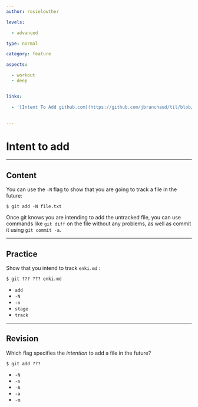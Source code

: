```yaml
---
author: rosielowther

levels:

  - advanced

type: normal

category: feature

aspects:

  - workout
  - deep


links:

  - '[Intent To Add github.com](https://github.com/jbranchaud/til/blob/master/git/intent-to-add.md){website}'


---
```


# Intent to add

---
## Content

You can use the `-N` flag to show that you are going to track a file in the future:
```
$ git add -N file.txt
```
Once git knows you are intending to add the untracked file, you can use commands like `git diff` on the file without any problems, as well as commit it using `git commit -a`.

---
## Practice

Show that you intend to track `enki.md` :
```
$ git ??? ??? enki.md
```

* `add`
* `-N`
* `-n`
* `stage`
* `track`

---
## Revision

Which flag specifies the *intention* to add a file in the future?
```
$ git add ???
```

* `-N`
* `-n`
* `-A`
* `-a`
* `-m`

 
